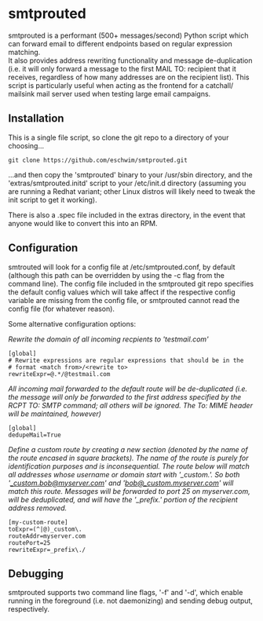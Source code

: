 smtprouted
======

smtprouted is a performant (500+ messages/second) Python script which can
forward email to different endpoints based on regular expression matching.  
It also provides address rewriting functionality and message de-duplication
(i.e. it will only forward a message to the first MAIL TO: recipient that it
receives, regardless of how many addresses are on the recipient list).  This
script is particularly useful when acting as the frontend for a catchall/
mailsink mail server used when testing large email campaigns.

## Installation

This is a single file script, so clone the git repo to a directory of your
choosing...

```git clone https://github.com/eschwim/smtprouted.git```

...and then copy the 'smtprouted' binary to your /usr/sbin directory, and the
'extras/smtprouted.initd' script to your /etc/init.d directory (assuming
you are running a Redhat variant; other Linux distros will likely need to
tweak the init script to get it working).

There is also a .spec file included in the extras directory, in the event
that anyone would like to convert this into an RPM.

## Configuration

smtrouted will look for a config file at /etc/smtprouted.conf, by default
(although this path can be overridden by using the -c flag from the command
line).  The config file included in the smtprouted git repo specifies the 
default config values which will take affect if the respective config 
variable are missing from the config file, or smtprouted cannot read the 
config file (for whatever reason).

Some alternative configuration options:

*Rewrite the domain of all incoming recpients to 'testmail.com'*

    [global]
    # Rewrite expressions are regular expressions that should be in the 
    # format <match from>/<rewrite to>
    rewriteExpr=@.*/@testmail.com

*All incoming mail forwarded to the default route will be de-duplicated
(i.e. the message will only be forwarded to the first address specified 
by the RCPT TO: SMTP command; all others will be ignored. The To: MIME 
header will be maintained, however)*

    [global]
    dedupeMail=True

*Define a custom route by creating a new section (denoted by the name
of the route encased in square brackets).  The name of the route is 
purely for identification purposes and is inconsequential.  The
route below will match all addresses whose username or domain start 
with '_custom.'.  So both '_custom.bob@myserver.com' and
'bob@_custom.myserver.com' will match this route.  Messages will be
forwarded to port 25 on myserver.com, will be deduplicated, and will 
have the '_prefix.' portion of the recipient address removed.*

    [my-custom-route]
    toExpr=(^|@)_custom\.
    routeAddr=myserver.com
    routePort=25
    rewriteExpr=_prefix\./

## Debugging

smtprouted supports two command line flags, '-f' and '-d', which enable
running in the foreground (i.e. not daemonizing) and sending debug
output, respectively.
